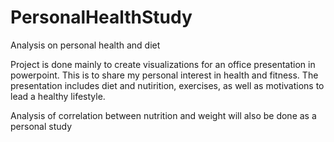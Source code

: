 # PersonalHealthStudy
Analysis on personal health and diet

Project is done mainly to create visualizations for an office presentation in powerpoint. 
This is to share my personal interest in health and fitness.
The presentation includes diet and nutirition, exercises, as well as motivations to lead a  healthy lifestyle.

Analysis of correlation between nutrition and weight will also be done as a personal study


